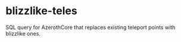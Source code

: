 # blizzlike-teles
SQL query for AzerothCore that replaces existing teleport points with blizzlike ones.
